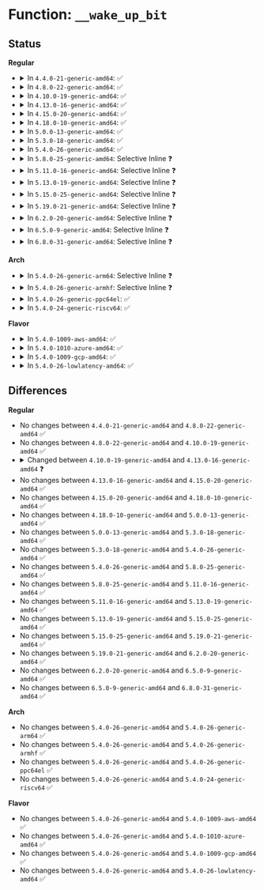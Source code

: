 # Function: <code>__wake_up_bit</code>

## Status
<b>Regular</b>
<ul>
<li>
<details>
<summary>In <code>4.4.0-21-generic-amd64</code>: ✅</summary>

```c
void __wake_up_bit(wait_queue_head_t * wq, void * word, int bit)
```

```json
{
  "name": "__wake_up_bit",
  "collision_type": "Unique Global",
  "inline_type": "No",
  "funcs": [
    {
      "addr": 18446744071579645488,
      "name": "__wake_up_bit",
      "external": true,
      "loc": "kernel/sched/wait.c:455",
      "file": "kernel/sched/wait.c",
      "inline": "seen, unknown",
      "caller_inline": [],
      "caller_func": [
        "kernel/sched/wait.c:wake_up_bit",
        "kernel/sched/wait.c:wake_up_atomic_t",
        "mm/filemap.c:unlock_page"
      ]
    }
  ],
  "symbols": [
    {
      "addr": 18446744071579645488,
      "name": "__wake_up_bit",
      "section": ".text",
      "bind": "STB_GLOBAL",
      "size": 102
    }
  ]
}
```
</details>
</li>
<li>
<details>
<summary>In <code>4.8.0-22-generic-amd64</code>: ✅</summary>

```c
void __wake_up_bit(wait_queue_head_t * wq, void * word, int bit)
```

```json
{
  "name": "__wake_up_bit",
  "collision_type": "Unique Global",
  "inline_type": "No",
  "funcs": [
    {
      "addr": 18446744071579660208,
      "name": "__wake_up_bit",
      "external": true,
      "loc": "kernel/sched/wait.c:455",
      "file": "kernel/sched/wait.c",
      "inline": "seen, unknown",
      "caller_inline": [],
      "caller_func": [
        "kernel/sched/wait.c:wake_up_atomic_t",
        "kernel/sched/wait.c:wake_up_bit",
        "mm/filemap.c:unlock_page"
      ]
    }
  ],
  "symbols": [
    {
      "addr": 18446744071579660208,
      "name": "__wake_up_bit",
      "section": ".text",
      "bind": "STB_GLOBAL",
      "size": 105
    }
  ]
}
```
</details>
</li>
<li>
<details>
<summary>In <code>4.10.0-19-generic-amd64</code>: ✅</summary>

```c
void __wake_up_bit(wait_queue_head_t * wq, void * word, int bit)
```

```json
{
  "name": "__wake_up_bit",
  "collision_type": "Unique Global",
  "inline_type": "No",
  "funcs": [
    {
      "addr": 18446744071579684640,
      "name": "__wake_up_bit",
      "external": true,
      "loc": "kernel/sched/wait.c:452",
      "file": "kernel/sched/wait.c",
      "inline": "seen, unknown",
      "caller_inline": [],
      "caller_func": [
        "kernel/sched/wait.c:wake_up_atomic_t",
        "kernel/sched/wait.c:wake_up_bit"
      ]
    }
  ],
  "symbols": [
    {
      "addr": 18446744071579684640,
      "name": "__wake_up_bit",
      "section": ".text",
      "bind": "STB_GLOBAL",
      "size": 105
    }
  ]
}
```
</details>
</li>
<li>
<details>
<summary>In <code>4.13.0-16-generic-amd64</code>: ✅</summary>

```c
void __wake_up_bit(struct wait_queue_head * wq_head, void * word, int bit)
```

```json
{
  "name": "__wake_up_bit",
  "collision_type": "Unique Global",
  "inline_type": "No",
  "funcs": [
    {
      "addr": 18446744071579671552,
      "name": "__wake_up_bit",
      "external": true,
      "loc": "kernel/sched/wait_bit.c:120",
      "file": "kernel/sched/wait_bit.c",
      "inline": "seen, unknown",
      "caller_inline": [],
      "caller_func": [
        "kernel/sched/wait_bit.c:wake_up_atomic_t",
        "kernel/sched/wait_bit.c:wake_up_bit"
      ]
    }
  ],
  "symbols": [
    {
      "addr": 18446744071579671552,
      "name": "__wake_up_bit",
      "section": ".text",
      "bind": "STB_GLOBAL",
      "size": 104
    }
  ]
}
```
</details>
</li>
<li>
<details>
<summary>In <code>4.15.0-20-generic-amd64</code>: ✅</summary>

```c
void __wake_up_bit(struct wait_queue_head * wq_head, void * word, int bit)
```

```json
{
  "name": "__wake_up_bit",
  "collision_type": "Unique Global",
  "inline_type": "No",
  "funcs": [
    {
      "addr": 18446744071579702304,
      "name": "__wake_up_bit",
      "external": true,
      "loc": "kernel/sched/wait_bit.c:120",
      "file": "kernel/sched/wait_bit.c",
      "inline": "seen, unknown",
      "caller_inline": [],
      "caller_func": [
        "kernel/sched/wait_bit.c:wake_up_atomic_t",
        "kernel/sched/wait_bit.c:wake_up_bit"
      ]
    }
  ],
  "symbols": [
    {
      "addr": 18446744071579702304,
      "name": "__wake_up_bit",
      "section": ".text",
      "bind": "STB_GLOBAL",
      "size": 104
    }
  ]
}
```
</details>
</li>
<li>
<details>
<summary>In <code>4.18.0-10-generic-amd64</code>: ✅</summary>

```c
void __wake_up_bit(struct wait_queue_head * wq_head, void * word, int bit)
```

```json
{
  "name": "__wake_up_bit",
  "collision_type": "Unique Global",
  "inline_type": "No",
  "funcs": [
    {
      "addr": 18446744071579736560,
      "name": "__wake_up_bit",
      "external": true,
      "loc": "kernel/sched/wait_bit.c:120",
      "file": "kernel/sched/wait_bit.c",
      "inline": "seen, unknown",
      "caller_inline": [],
      "caller_func": [
        "kernel/sched/wait_bit.c:wake_up_var",
        "kernel/sched/wait_bit.c:wake_up_bit"
      ]
    }
  ],
  "symbols": [
    {
      "addr": 18446744071579736560,
      "name": "__wake_up_bit",
      "section": ".text",
      "bind": "STB_GLOBAL",
      "size": 104
    }
  ]
}
```
</details>
</li>
<li>
<details>
<summary>In <code>5.0.0-13-generic-amd64</code>: ✅</summary>

```c
void __wake_up_bit(struct wait_queue_head * wq_head, void * word, int bit)
```

```json
{
  "name": "__wake_up_bit",
  "collision_type": "Unique Global",
  "inline_type": "No",
  "funcs": [
    {
      "addr": 18446744071579776240,
      "name": "__wake_up_bit",
      "external": true,
      "loc": "kernel/sched/wait_bit.c:120",
      "file": "kernel/sched/wait_bit.c",
      "inline": "seen, unknown",
      "caller_inline": [],
      "caller_func": [
        "kernel/sched/wait_bit.c:wake_up_var",
        "kernel/sched/wait_bit.c:wake_up_bit"
      ]
    }
  ],
  "symbols": [
    {
      "addr": 18446744071579776240,
      "name": "__wake_up_bit",
      "section": ".text",
      "bind": "STB_GLOBAL",
      "size": 104
    }
  ]
}
```
</details>
</li>
<li>
<details>
<summary>In <code>5.3.0-18-generic-amd64</code>: ✅</summary>

```c
void __wake_up_bit(struct wait_queue_head * wq_head, void * word, int bit)
```

```json
{
  "name": "__wake_up_bit",
  "collision_type": "Unique Global",
  "inline_type": "No",
  "funcs": [
    {
      "addr": 18446744071579803904,
      "name": "__wake_up_bit",
      "external": true,
      "loc": "kernel/sched/wait_bit.c:121",
      "file": "kernel/sched/wait_bit.c",
      "inline": "seen, unknown",
      "caller_inline": [],
      "caller_func": [
        "kernel/sched/wait_bit.c:wake_up_var",
        "kernel/sched/wait_bit.c:wake_up_bit"
      ]
    }
  ],
  "symbols": [
    {
      "addr": 18446744071579803904,
      "name": "__wake_up_bit",
      "section": ".text",
      "bind": "STB_GLOBAL",
      "size": 105
    }
  ]
}
```
</details>
</li>
<li>
<details>
<summary>In <code>5.4.0-26-generic-amd64</code>: ✅</summary>

```c
void __wake_up_bit(struct wait_queue_head * wq_head, void * word, int bit)
```

```json
{
  "name": "__wake_up_bit",
  "collision_type": "Unique Global",
  "inline_type": "No",
  "funcs": [
    {
      "addr": 18446744071579851472,
      "name": "__wake_up_bit",
      "external": true,
      "loc": "kernel/sched/wait_bit.c:121",
      "file": "kernel/sched/wait_bit.c",
      "inline": "seen, unknown",
      "caller_inline": [],
      "caller_func": [
        "kernel/sched/wait_bit.c:wake_up_var",
        "kernel/sched/wait_bit.c:wake_up_bit"
      ]
    }
  ],
  "symbols": [
    {
      "addr": 18446744071579851472,
      "name": "__wake_up_bit",
      "section": ".text",
      "bind": "STB_GLOBAL",
      "size": 105
    }
  ]
}
```
</details>
</li>
<li>
<details>
<summary>In <code>5.8.0-25-generic-amd64</code>: Selective Inline ❓</summary>

```c
void __wake_up_bit(struct wait_queue_head * wq_head, void * word, int bit)
```

```json
{
  "name": "__wake_up_bit",
  "collision_type": "Unique Global",
  "inline_type": "Selective",
  "funcs": [
    {
      "addr": 18446744071579890387,
      "name": "__wake_up_bit",
      "external": true,
      "loc": "kernel/sched/wait_bit.c:121",
      "file": "kernel/sched/wait_bit.c",
      "inline": "not declared, inlined",
      "caller_inline": [
        "kernel/sched/wait_bit.c:wake_up_var",
        "kernel/sched/wait_bit.c:wake_up_bit"
      ],
      "caller_func": []
    }
  ],
  "symbols": [
    {
      "addr": 18446744071579890192,
      "name": "__wake_up_bit",
      "section": ".text",
      "bind": "STB_GLOBAL",
      "size": 105
    }
  ]
}
```
</details>
</li>
<li>
<details>
<summary>In <code>5.11.0-16-generic-amd64</code>: Selective Inline ❓</summary>

```c
void __wake_up_bit(struct wait_queue_head * wq_head, void * word, int bit)
```

```json
{
  "name": "__wake_up_bit",
  "collision_type": "Unique Global",
  "inline_type": "Selective",
  "funcs": [
    {
      "addr": 18446744071579885011,
      "name": "__wake_up_bit",
      "external": true,
      "loc": "kernel/sched/wait_bit.c:121",
      "file": "kernel/sched/wait_bit.c",
      "inline": "not declared, inlined",
      "caller_inline": [
        "kernel/sched/wait_bit.c:wake_up_var",
        "kernel/sched/wait_bit.c:wake_up_bit"
      ],
      "caller_func": []
    }
  ],
  "symbols": [
    {
      "addr": 18446744071579884816,
      "name": "__wake_up_bit",
      "section": ".text",
      "bind": "STB_GLOBAL",
      "size": 105
    }
  ]
}
```
</details>
</li>
<li>
<details>
<summary>In <code>5.13.0-19-generic-amd64</code>: Selective Inline ❓</summary>

```c
void __wake_up_bit(struct wait_queue_head * wq_head, void * word, int bit)
```

```json
{
  "name": "__wake_up_bit",
  "collision_type": "Unique Global",
  "inline_type": "Selective",
  "funcs": [
    {
      "addr": 18446744071579894195,
      "name": "__wake_up_bit",
      "external": true,
      "loc": "kernel/sched/wait_bit.c:121",
      "file": "kernel/sched/wait_bit.c",
      "inline": "not declared, inlined",
      "caller_inline": [
        "kernel/sched/wait_bit.c:wake_up_var",
        "kernel/sched/wait_bit.c:wake_up_bit"
      ],
      "caller_func": []
    }
  ],
  "symbols": [
    {
      "addr": 18446744071579894000,
      "name": "__wake_up_bit",
      "section": ".text",
      "bind": "STB_GLOBAL",
      "size": 105
    }
  ]
}
```
</details>
</li>
<li>
<details>
<summary>In <code>5.15.0-25-generic-amd64</code>: Selective Inline ❓</summary>

```c
void __wake_up_bit(struct wait_queue_head * wq_head, void * word, int bit)
```

```json
{
  "name": "__wake_up_bit",
  "collision_type": "Unique Global",
  "inline_type": "Selective",
  "funcs": [
    {
      "addr": 18446744071580009043,
      "name": "__wake_up_bit",
      "external": true,
      "loc": "kernel/sched/wait_bit.c:121",
      "file": "kernel/sched/wait_bit.c",
      "inline": "not declared, inlined",
      "caller_inline": [
        "kernel/sched/wait_bit.c:wake_up_var",
        "kernel/sched/wait_bit.c:wake_up_bit"
      ],
      "caller_func": []
    }
  ],
  "symbols": [
    {
      "addr": 18446744071580008848,
      "name": "__wake_up_bit",
      "section": ".text",
      "bind": "STB_GLOBAL",
      "size": 105
    }
  ]
}
```
</details>
</li>
<li>
<details>
<summary>In <code>5.19.0-21-generic-amd64</code>: Selective Inline ❓</summary>

```c
void __wake_up_bit(struct wait_queue_head * wq_head, void * word, int bit)
```

```json
{
  "name": "__wake_up_bit",
  "collision_type": "Unique Global",
  "inline_type": "Selective",
  "funcs": [
    {
      "addr": 18446744071580163154,
      "name": "__wake_up_bit",
      "external": true,
      "loc": "kernel/sched/wait_bit.c:121",
      "file": "kernel/sched/build_utility.c",
      "inline": "not declared, inlined",
      "caller_inline": [
        "kernel/sched/build_utility.c:wake_up_var",
        "kernel/sched/build_utility.c:wake_up_bit"
      ],
      "caller_func": []
    }
  ],
  "symbols": [
    {
      "addr": 18446744071580138528,
      "name": "__wake_up_bit",
      "section": ".text",
      "bind": "STB_GLOBAL",
      "size": 123
    }
  ]
}
```
</details>
</li>
<li>
<details>
<summary>In <code>6.2.0-20-generic-amd64</code>: Selective Inline ❓</summary>

```c
void __wake_up_bit(struct wait_queue_head * wq_head, void * word, int bit)
```

```json
{
  "name": "__wake_up_bit",
  "collision_type": "Unique Global",
  "inline_type": "Selective",
  "funcs": [
    {
      "addr": 18446744071580338466,
      "name": "__wake_up_bit",
      "external": true,
      "loc": "kernel/sched/wait_bit.c:121",
      "file": "kernel/sched/build_utility.c",
      "inline": "not declared, inlined",
      "caller_inline": [
        "kernel/sched/build_utility.c:wake_up_var",
        "kernel/sched/build_utility.c:wake_up_bit"
      ],
      "caller_func": []
    }
  ],
  "symbols": [
    {
      "addr": 18446744071580313280,
      "name": "__wake_up_bit",
      "section": ".text",
      "bind": "STB_GLOBAL",
      "size": 123
    }
  ]
}
```
</details>
</li>
<li>
<details>
<summary>In <code>6.5.0-9-generic-amd64</code>: Selective Inline ❓</summary>

```c
void __wake_up_bit(struct wait_queue_head * wq_head, void * word, int bit)
```

```json
{
  "name": "__wake_up_bit",
  "collision_type": "Unique Global",
  "inline_type": "Selective",
  "funcs": [
    {
      "addr": 18446744071580405570,
      "name": "__wake_up_bit",
      "external": true,
      "loc": "kernel/sched/wait_bit.c:121",
      "file": "kernel/sched/build_utility.c",
      "inline": "not declared, inlined",
      "caller_inline": [
        "kernel/sched/build_utility.c:wake_up_var",
        "kernel/sched/build_utility.c:wake_up_bit"
      ],
      "caller_func": []
    }
  ],
  "symbols": [
    {
      "addr": 18446744071580379952,
      "name": "__wake_up_bit",
      "section": ".text",
      "bind": "STB_GLOBAL",
      "size": 123
    }
  ]
}
```
</details>
</li>
<li>
<details>
<summary>In <code>6.8.0-31-generic-amd64</code>: Selective Inline ❓</summary>

```c
void __wake_up_bit(struct wait_queue_head * wq_head, void * word, int bit)
```

```json
{
  "name": "__wake_up_bit",
  "collision_type": "Unique Global",
  "inline_type": "Selective",
  "funcs": [
    {
      "addr": 18446744071580468693,
      "name": "__wake_up_bit",
      "external": true,
      "loc": "kernel/sched/wait_bit.c:121",
      "file": "kernel/sched/build_utility.c",
      "inline": "not declared, inlined",
      "caller_inline": [
        "kernel/sched/build_utility.c:wake_up_var",
        "kernel/sched/build_utility.c:wake_up_bit"
      ],
      "caller_func": []
    }
  ],
  "symbols": [
    {
      "addr": 18446744071580468432,
      "name": "__wake_up_bit",
      "section": ".text",
      "bind": "STB_GLOBAL",
      "size": 158
    }
  ]
}
```
</details>
</li>
</ul>
<b>Arch</b>
<ul>
<li>
<details>
<summary>In <code>5.4.0-26-generic-arm64</code>: Selective Inline ❓</summary>

```c
void __wake_up_bit(struct wait_queue_head * wq_head, void * word, int bit)
```

```json
{
  "name": "__wake_up_bit",
  "collision_type": "Unique Global",
  "inline_type": "Selective",
  "funcs": [
    {
      "addr": 18446603336491045408,
      "name": "__wake_up_bit",
      "external": true,
      "loc": "kernel/sched/wait_bit.c:121",
      "file": "kernel/sched/wait_bit.c",
      "inline": "not declared, inlined",
      "caller_inline": [
        "kernel/sched/wait_bit.c:wake_up_var",
        "kernel/sched/wait_bit.c:wake_up_bit"
      ],
      "caller_func": []
    }
  ],
  "symbols": [
    {
      "addr": 18446603336491044984,
      "name": "__wake_up_bit",
      "section": ".text",
      "bind": "STB_GLOBAL",
      "size": 140
    }
  ]
}
```
</details>
</li>
<li>
<details>
<summary>In <code>5.4.0-26-generic-armhf</code>: Selective Inline ❓</summary>

```c
void __wake_up_bit(struct wait_queue_head * wq_head, void * word, int bit)
```

```json
{
  "name": "__wake_up_bit",
  "collision_type": "Unique Global",
  "inline_type": "Selective",
  "funcs": [
    {
      "addr": 3225052552,
      "name": "__wake_up_bit",
      "external": true,
      "loc": "kernel/sched/wait_bit.c:121",
      "file": "kernel/sched/wait_bit.c",
      "inline": "not declared, inlined",
      "caller_inline": [
        "kernel/sched/wait_bit.c:wake_up_var",
        "kernel/sched/wait_bit.c:wake_up_bit"
      ],
      "caller_func": []
    }
  ],
  "symbols": [
    {
      "addr": 3225052168,
      "name": "__wake_up_bit",
      "section": ".text",
      "bind": "STB_GLOBAL",
      "size": 128
    }
  ]
}
```
</details>
</li>
<li>
<details>
<summary>In <code>5.4.0-26-generic-ppc64el</code>: ✅</summary>

```c
void __wake_up_bit(struct wait_queue_head * wq_head, void * word, int bit)
```

```json
{
  "name": "__wake_up_bit",
  "collision_type": "Unique Global",
  "inline_type": "No",
  "funcs": [
    {
      "addr": 13835058055283922384,
      "name": "__wake_up_bit",
      "external": true,
      "loc": "kernel/sched/wait_bit.c:121",
      "file": "kernel/sched/wait_bit.c",
      "inline": "seen, unknown",
      "caller_inline": [],
      "caller_func": [
        "kernel/sched/wait_bit.c:wake_up_var",
        "kernel/sched/wait_bit.c:wake_up_bit"
      ]
    }
  ],
  "symbols": [
    {
      "addr": 13835058055283922384,
      "name": "__wake_up_bit",
      "section": ".text",
      "bind": "STB_GLOBAL",
      "size": 152
    }
  ]
}
```
</details>
</li>
<li>
<details>
<summary>In <code>5.4.0-24-generic-riscv64</code>: ✅</summary>

```c
void __wake_up_bit(struct wait_queue_head * wq_head, void * word, int bit)
```

```json
{
  "name": "__wake_up_bit",
  "collision_type": "Unique Global",
  "inline_type": "No",
  "funcs": [
    {
      "addr": 18446743936271643122,
      "name": "__wake_up_bit",
      "external": true,
      "loc": "kernel/sched/wait_bit.c:121",
      "file": "kernel/sched/wait_bit.c",
      "inline": "seen, unknown",
      "caller_inline": [],
      "caller_func": [
        "kernel/sched/wait_bit.c:wake_up_var",
        "kernel/sched/wait_bit.c:wake_up_bit"
      ]
    }
  ],
  "symbols": [
    {
      "addr": 18446743936271643122,
      "name": "__wake_up_bit",
      "section": ".text",
      "bind": "STB_GLOBAL",
      "size": 88
    }
  ]
}
```
</details>
</li>
</ul>
<b>Flavor</b>
<ul>
<li>
<details>
<summary>In <code>5.4.0-1009-aws-amd64</code>: ✅</summary>

```c
void __wake_up_bit(struct wait_queue_head * wq_head, void * word, int bit)
```

```json
{
  "name": "__wake_up_bit",
  "collision_type": "Unique Global",
  "inline_type": "No",
  "funcs": [
    {
      "addr": 18446744071579823824,
      "name": "__wake_up_bit",
      "external": true,
      "loc": "kernel/sched/wait_bit.c:121",
      "file": "kernel/sched/wait_bit.c",
      "inline": "seen, unknown",
      "caller_inline": [],
      "caller_func": [
        "kernel/sched/wait_bit.c:wake_up_var",
        "kernel/sched/wait_bit.c:wake_up_bit"
      ]
    }
  ],
  "symbols": [
    {
      "addr": 18446744071579823824,
      "name": "__wake_up_bit",
      "section": ".text",
      "bind": "STB_GLOBAL",
      "size": 105
    }
  ]
}
```
</details>
</li>
<li>
<details>
<summary>In <code>5.4.0-1010-azure-amd64</code>: ✅</summary>

```c
void __wake_up_bit(struct wait_queue_head * wq_head, void * word, int bit)
```

```json
{
  "name": "__wake_up_bit",
  "collision_type": "Unique Global",
  "inline_type": "No",
  "funcs": [
    {
      "addr": 18446744071579758416,
      "name": "__wake_up_bit",
      "external": true,
      "loc": "kernel/sched/wait_bit.c:121",
      "file": "kernel/sched/wait_bit.c",
      "inline": "seen, unknown",
      "caller_inline": [],
      "caller_func": [
        "kernel/sched/wait_bit.c:wake_up_var",
        "kernel/sched/wait_bit.c:wake_up_bit"
      ]
    }
  ],
  "symbols": [
    {
      "addr": 18446744071579758416,
      "name": "__wake_up_bit",
      "section": ".text",
      "bind": "STB_GLOBAL",
      "size": 105
    }
  ]
}
```
</details>
</li>
<li>
<details>
<summary>In <code>5.4.0-1009-gcp-amd64</code>: ✅</summary>

```c
void __wake_up_bit(struct wait_queue_head * wq_head, void * word, int bit)
```

```json
{
  "name": "__wake_up_bit",
  "collision_type": "Unique Global",
  "inline_type": "No",
  "funcs": [
    {
      "addr": 18446744071579811840,
      "name": "__wake_up_bit",
      "external": true,
      "loc": "kernel/sched/wait_bit.c:121",
      "file": "kernel/sched/wait_bit.c",
      "inline": "seen, unknown",
      "caller_inline": [],
      "caller_func": [
        "kernel/sched/wait_bit.c:wake_up_var",
        "kernel/sched/wait_bit.c:wake_up_bit"
      ]
    }
  ],
  "symbols": [
    {
      "addr": 18446744071579811840,
      "name": "__wake_up_bit",
      "section": ".text",
      "bind": "STB_GLOBAL",
      "size": 105
    }
  ]
}
```
</details>
</li>
<li>
<details>
<summary>In <code>5.4.0-26-lowlatency-amd64</code>: ✅</summary>

```c
void __wake_up_bit(struct wait_queue_head * wq_head, void * word, int bit)
```

```json
{
  "name": "__wake_up_bit",
  "collision_type": "Unique Global",
  "inline_type": "No",
  "funcs": [
    {
      "addr": 18446744071579856976,
      "name": "__wake_up_bit",
      "external": true,
      "loc": "kernel/sched/wait_bit.c:121",
      "file": "kernel/sched/wait_bit.c",
      "inline": "seen, unknown",
      "caller_inline": [],
      "caller_func": [
        "kernel/sched/wait_bit.c:wake_up_var",
        "kernel/sched/wait_bit.c:wake_up_bit"
      ]
    }
  ],
  "symbols": [
    {
      "addr": 18446744071579856976,
      "name": "__wake_up_bit",
      "section": ".text",
      "bind": "STB_GLOBAL",
      "size": 105
    }
  ]
}
```
</details>
</li>
</ul>

## Differences
<b>Regular</b>
<ul>
<li>
No changes between <code>4.4.0-21-generic-amd64</code> and <code>4.8.0-22-generic-amd64</code> ✅
</li>
<li>
No changes between <code>4.8.0-22-generic-amd64</code> and <code>4.10.0-19-generic-amd64</code> ✅
</li>
<li>
<details>
<summary>Changed between <code>4.10.0-19-generic-amd64</code> and <code>4.13.0-16-generic-amd64</code> ❓</summary>
<ul>
<li>
<b>Param added. </b>
<code>struct wait_queue_head * wq_head</code>
</li>
<li>
<b>Param removed. </b>
<code>wait_queue_head_t * wq</code>
</li>
</ul>
</details>
</li>
<li>
No changes between <code>4.13.0-16-generic-amd64</code> and <code>4.15.0-20-generic-amd64</code> ✅
</li>
<li>
No changes between <code>4.15.0-20-generic-amd64</code> and <code>4.18.0-10-generic-amd64</code> ✅
</li>
<li>
No changes between <code>4.18.0-10-generic-amd64</code> and <code>5.0.0-13-generic-amd64</code> ✅
</li>
<li>
No changes between <code>5.0.0-13-generic-amd64</code> and <code>5.3.0-18-generic-amd64</code> ✅
</li>
<li>
No changes between <code>5.3.0-18-generic-amd64</code> and <code>5.4.0-26-generic-amd64</code> ✅
</li>
<li>
No changes between <code>5.4.0-26-generic-amd64</code> and <code>5.8.0-25-generic-amd64</code> ✅
</li>
<li>
No changes between <code>5.8.0-25-generic-amd64</code> and <code>5.11.0-16-generic-amd64</code> ✅
</li>
<li>
No changes between <code>5.11.0-16-generic-amd64</code> and <code>5.13.0-19-generic-amd64</code> ✅
</li>
<li>
No changes between <code>5.13.0-19-generic-amd64</code> and <code>5.15.0-25-generic-amd64</code> ✅
</li>
<li>
No changes between <code>5.15.0-25-generic-amd64</code> and <code>5.19.0-21-generic-amd64</code> ✅
</li>
<li>
No changes between <code>5.19.0-21-generic-amd64</code> and <code>6.2.0-20-generic-amd64</code> ✅
</li>
<li>
No changes between <code>6.2.0-20-generic-amd64</code> and <code>6.5.0-9-generic-amd64</code> ✅
</li>
<li>
No changes between <code>6.5.0-9-generic-amd64</code> and <code>6.8.0-31-generic-amd64</code> ✅
</li>
</ul>
<b>Arch</b>
<ul>
<li>
No changes between <code>5.4.0-26-generic-amd64</code> and <code>5.4.0-26-generic-arm64</code> ✅
</li>
<li>
No changes between <code>5.4.0-26-generic-amd64</code> and <code>5.4.0-26-generic-armhf</code> ✅
</li>
<li>
No changes between <code>5.4.0-26-generic-amd64</code> and <code>5.4.0-26-generic-ppc64el</code> ✅
</li>
<li>
No changes between <code>5.4.0-26-generic-amd64</code> and <code>5.4.0-24-generic-riscv64</code> ✅
</li>
</ul>
<b>Flavor</b>
<ul>
<li>
No changes between <code>5.4.0-26-generic-amd64</code> and <code>5.4.0-1009-aws-amd64</code> ✅
</li>
<li>
No changes between <code>5.4.0-26-generic-amd64</code> and <code>5.4.0-1010-azure-amd64</code> ✅
</li>
<li>
No changes between <code>5.4.0-26-generic-amd64</code> and <code>5.4.0-1009-gcp-amd64</code> ✅
</li>
<li>
No changes between <code>5.4.0-26-generic-amd64</code> and <code>5.4.0-26-lowlatency-amd64</code> ✅
</li>
</ul>
